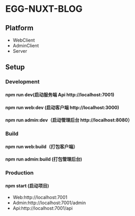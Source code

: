 # EGG-NUXT-BLOG

## Platform

- WebClient
- AdminClient
- Server

## Setup

### Development

#### npm run dev(启动服务端 Api http://localhost:7001)

#### npm run web:dev (启动客户端 http://localhost:3000)

#### npm run admin:dev（启动管理后台 http://localhost:8080）

### Build

#### npm run web:build（打包客户端）

#### npm run admin:build (打包管理后台)

### Production

#### npm start (启动项目)

- Web:http://localhost:7001
- Admin:http://localhost:7001/admin
- Api:http://localhost:7001/api
